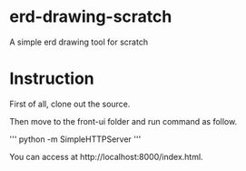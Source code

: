 # erd-drawing-scratch
A simple erd drawing tool for scratch

# Instruction
First of all, clone out the source.

Then move to the front-ui folder and run command as follow.

'''
python -m SimpleHTTPServer
'''

You can access at http://localhost:8000/index.html.

